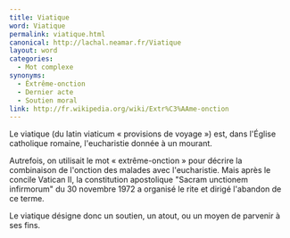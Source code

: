 ```yaml
---
title: Viatique
word: Viatique
permalink: viatique.html
canonical: http://lachal.neamar.fr/Viatique
layout: word
categories:
  - Mot complexe
synonyms:
  - Êxtrême-onction
  - Dernier acte
  - Soutien moral
link: http://fr.wikipedia.org/wiki/Extr%C3%AAme-onction
---
```


Le viatique (du latin viaticum « provisions de voyage ») est, dans l'Église catholique romaine, l'eucharistie donnée à un mourant.

Autrefois, on utilisait le mot « extrême-onction » pour décrire la combinaison de l'onction des malades avec l'eucharistie. Mais après le concile Vatican II, la constitution apostolique "Sacram unctionem infirmorum" du 30 novembre 1972 a organisé le rite et dirigé l'abandon de ce terme.

Le viatique désigne donc un soutien, un atout, ou un moyen de parvenir à ses fins.

